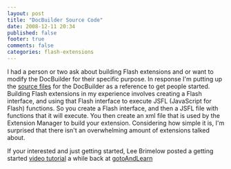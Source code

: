 ```yaml
---
layout: post
title: "DocBuilder Source Code"
date: 2008-12-11 20:34
published: false
footer: true
comments: false
categories: flash-extensions
---
```


I had a person or two ask about building Flash extensions and or want to modify the DocBuilder for their specific purpose.  In response I'm putting up the <a href='http://knomedia.com/blog/wp-content/uploads/2008/12/docbuildersource.zip'>source files</a> for the DocBuilder as a reference to get people started.  Building Flash extensions in my experience involves creating a Flash interface, and using that Flash interface to execute JSFL (JavaScript for Flash) functions.  So you create a Flash interface, and then a JSFL file with functions that it will execute.  You then create an xml file that is used by the Extension Manager to build your extension.  Considering how simple it is, I'm surprised that there isn't an overwhelming amount of extensions talked about.

If your interested and just getting started, Lee Brimelow posted a getting started <a href='http://www.gotoandlearn.com/play?id=66'>video tutorial</a> a while back at <a href='http://www.gotoAndLearn.com'>gotoAndLearn</a>
